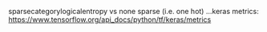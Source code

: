 
sparsecategorylogicalentropy vs none sparse (i.e. one hot)
...keras metrics:
https://www.tensorflow.org/api_docs/python/tf/keras/metrics
